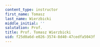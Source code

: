 ```yaml
---
content_type: instructor
first_name: Tomasz
last_name: Wierzbicki
middle_initial: ''
salutation: Prof.
title: Prof. Tomasz Wierzbicki
uid: f25d0a6d-e026-3574-8d40-47cedfa5043f
---
```

